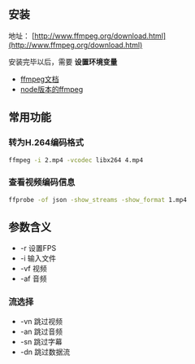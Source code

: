 ## 安装

地址： [http://www.ffmpeg.org/download.html](http://www.ffmpeg.org/download.html)

安装完毕以后，需要 **设置环境变量**

- [ffmpeg文档](http://www.ffmpeg.org/ffmpeg.html)
- [node版本的ffmpeg](https://github.com/fluent-ffmpeg/node-fluent-ffmpeg)

## 常用功能

### 转为H.264编码格式

```cmd
ffmpeg -i 2.mp4 -vcodec libx264 4.mp4
```
### 查看视频编码信息

```cmd
ffprobe -of json -show_streams -show_format 1.mp4
```

## 参数含义

- -r 设置FPS
- -i 输入文件
- -vf 视频
- -af 音频

### 流选择
- -vn 跳过视频
- -an 跳过音频
- -sn 跳过字幕
- -dn 跳过数据流